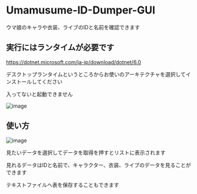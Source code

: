 # Umamusume-ID-Dumper-GUI
ウマ娘のキャラや衣装、ライブのIDと名前を確認できます

## 実行にはランタイムが必要です
https://dotnet.microsoft.com/ja-jp/download/dotnet/6.0

デスクトップランタイムというところからお使いのアーキテクチャを選択してインストールしてください

入ってないと起動できません

![image](https://user-images.githubusercontent.com/90076182/227512091-1869a420-03f9-46be-9cd5-32916efc7d1d.png)

## 使い方

![image](https://user-images.githubusercontent.com/90076182/227512307-e5ec716e-b6fb-4f1a-aaa2-ee8e5e547c4f.png)

見たいデータを選択してデータを取得を押すとリストに表示されます

見れるデータはIDと名前で、キャラクター、衣装、ライブのデータを見ることができます

テキストファイルへ表を保存することもできます
